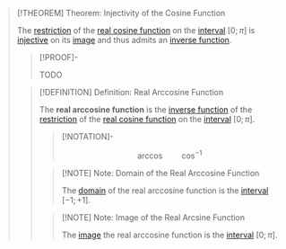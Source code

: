 >[!THEOREM] Theorem: Injectivity of the Cosine Function
>
>The [restriction](../../../../../Functions/Restriction.md) of the [real cosine function](../../Real%20Cosine%20Function/Real%20Cosine%20Function.md) on the [interval](../../../../../../../Set%20Theory/Ordering/Intervals.md) $[0;\pi]$ is [injective](../../../../../Functions/Types%20of%20Functions/Injection.md) on its [image](../../../../../Functions/Functions.md) and thus admits an [inverse function](../../../../../Functions/Types%20of%20Functions/Injection.md).
>
>>[!PROOF]-
>>
>>TODO
>>
>
>>[!DEFINITION] Definition: Real Arccosine Function
>>
>>The **real arccosine function** is the [inverse function](../../../../../Functions/Types%20of%20Functions/Injection.md) of the [restriction](../../../../../Functions/Restriction.md) of the [real cosine function](../../Real%20Cosine%20Function/Real%20Cosine%20Function.md) on the [interval](../../../../../../../Set%20Theory/Ordering/Intervals.md) $[0;\pi]$.
>>
>>>[!NOTATION]-
>>>
>>>$$
>>>\arccos \qquad \cos^{-1}
>>>$$
>>>
>>
>>>[!NOTE] Note: Domain of the Real Arccosine Function
>>>
>>>The [domain](../../../../../Functions/Functions.md) of the real arccosine function is the [interval](../../../../../../../Set%20Theory/Ordering/Intervals.md) $[-1; +1]$.
>>>
>>
>>>[!NOTE] Note: Image of the Real Arcsine Function
>>>
>>>The [image](../../../../../Functions/Functions.md) the real arccosine function is the [interval](../../../../../../../Set%20Theory/Ordering/Intervals.md) $[0; \pi]$.
>>>
>>
>